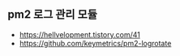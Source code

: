 ## pm2 로그 관리 모듈
- https://hellvelopment.tistory.com/41
- https://github.com/keymetrics/pm2-logrotate
